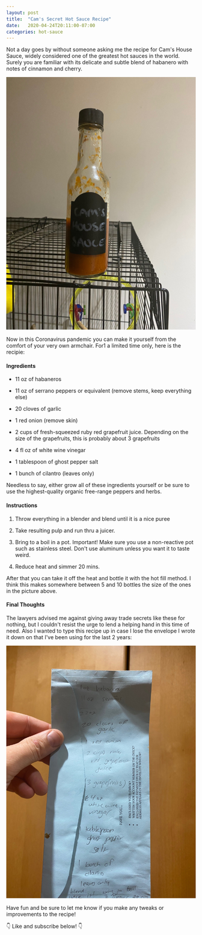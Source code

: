 ```yaml
---
layout: post
title:  "Cam's Secret Hot Sauce Recipe"
date:   2020-04-24T20:11:00-07:00
categories: hot-sauce
---
```


Not a day goes by without someone asking me the recipe for Cam's House Sauce, widely considered one of the greatest
hot sauces in the world. Surely you are familiar with its delicate and subtle blend of habanero with notes of cinnamon
and cherry.

![Cam's House Sauce](/assets/house-sauce-bottle.jpg)

Now in this Coronavirus pandemic you can make it yourself from the comfort of your very own armchair. For1
a limited time only, here is the recipie:

#### Ingredients

*  11 oz of habaneros

*  11 oz of serrano peppers or equivalent (remove stems, keep everything else)

*  20 cloves of garlic

*  1 red onion (remove skin)

*  2 cups of fresh-squeezed ruby red grapefruit juice. Depending on the size of the grapefruits, this is probably about
   3 grapefruits

*  4 fl oz of white wine vinegar

*  1 tablespoon of ghost pepper salt

*  1 bunch of cilantro (leaves only)


Needless to say, either grow all of these ingredients yourself or be sure to use the highest-quality organic
free-range peppers and herbs.

#### Instructions

1. Throw everything in a blender and blend until it is a nice puree

1. Take resulting pulp and run thru a juicer.

1.  Bring to a boil in a pot. Important! Make sure you use a non-reactive pot such as stainless steel. Don't use
    aluminum unless you want it to taste weird.

1. Reduce heat and simmer 20 mins.

After that you can take it off the heat and bottle it with the hot fill method. I think this makes somewhere between 5
and 10 bottles the size of the ones in the picture above.

#### Final Thoughts

The lawyers advised me against giving away trade secrets like these for nothing, but I couldn't resist the urge to
lend a helping hand in this time of need. Also I wanted to type this recipe up in case I lose the envelope I wrote it
down on that I've been using for the last 2 years:

![Cam's House Sauce](/assets/house-sauce-recipe.jpg)

Have fun and be sure to let me know if you make any tweaks or improvements to the recipe!

👇 Like and subscribe below! 👇
